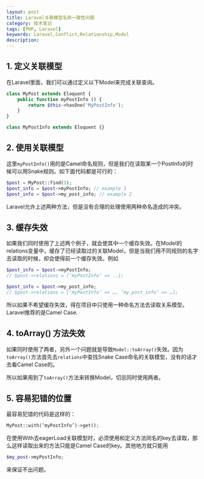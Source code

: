 ```yaml
---
layout: post
title: Laravel关联模型名称一致性问题
category: 技术笔记
tags: [PHP, Laravel]
keywords: Laravel,Conflict,Relationship,Model
description: 
---
```


## 1. 定义关联模型

在Laravel里面，我们可以通过定义以下Model来完成关联查询。

```php
class MyPost extends Eloquent {
    public function myPostInfo () {
        return $this->hasOne('MyPostInfo');
    }
}

class MyPostInfo extends Eloquent {}
```

## 2. 使用关联模型

这里`myPostInfo()`用的是Camel命名规则，但是我们在读取某一个PostInfo的时候可以用Snake规则。如下面代码都是可行的：

```php
$post = MyPost::find(1);
$post_info = $post->myPostInfo; // example 1
$post_info = $post->my_post_info; // example 2
```

Laravel允许上述两种方法，但是没有合理的处理使用两种命名造成的冲突。

## 3. 缓存失效

如果我们同时使用了上述两个例子，就会使其中一个缓存失效。在Model的relations变量中，缓存了已经读取过的关联Model，但是当我们用不同规则的名字去读取的时候，却会使得前一个缓存失效。例如

```php
$post_info = $post->myPostInfo; 
// $post->relations = [‘myPostInfo’ => ..];

$post_info = $post->my_post_info;
// $post->relations = [‘myPostInfo’ => …, ‘my_post_info’ => …];
```

所以如果不希望缓存失效，得在项目中只使用一种命名方法去读取关系模型。Laravel推荐的是Camel Case.

## 4. toArray() 方法失效

如果同时使用了两者，另外一个问题就是导致`Model::toArray()`失效。因为`toArray()`方法首先去`relations`中查找Snake Case命名的关联模型，没有的话才去看Camel Case的。

所以如果用到了`toArray()`方法来转换Model，切忌同时使用两者。

## 5. 容易犯错的位置

最容易犯错的代码是这样的：

```php
MyPost::with(‘myPostInfo’)->get();
```

在使用With去eagerLoad关联模型时，必须使用和定义方法同名的key去读取，那么这样读取出来的方法只能是Camel Case的key。其他地方就只能用

```php
$my_post->myPostInfo;
```

来保证不出问题。